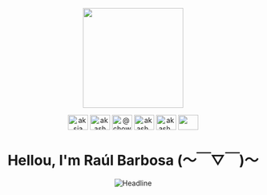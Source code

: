 <p align="center">
  <img src="https://scontent.fmex33-1.fna.fbcdn.net/v/t39.30808-6/559429947_122217099212114671_287014134211290555_n.jpg?_nc_cat=111&ccb=1-7&_nc_sid=cc71e4&_nc_eui2=AeH3h_-R5_Ik-URNr055oQTRmqgjd_w5txOaqCN3_Dm3EzdjFDhLabWdPyaMAkJ3JV31USNv7UiPt5pTkDBN9rhB&_nc_ohc=fNroy9TxDJMQ7kNvwGc7CbI&_nc_oc=AdlDovkU1qnwNpIltrQqw92MUvKNwtlSfh-Ltf68hu0X1N0_V-0NLGFpzrUQ8aamyr6HIYpmMU7F-OpXyzm4NMcV&_nc_zt=23&_nc_ht=scontent.fmex33-1.fna&_nc_gid=Llepfck3r3UEACbEdZV-CA&oh=00_Afe4QhN5WFwT4dLBxwNSm0i6-E_cmOrv8PdOSDvjxjbMGg&oe=68F10B21" height="200"/>
</p>
<p align="center">
<a href="https://www.facebook.com/profile.php?id=61553440130661" target="blank"><img align="center" src="https://cdn.jsdelivr.net/npm/simple-icons@3.0.1/icons/linkedin.svg" alt="aksia" height="30" width="40" /></a>
<a href="https://www.facebook.com/akash.chowrasia.908/" target="blank"><img align="center" src="https://cdn.jsdelivr.net/npm/simple-icons@3.0.1/icons/facebook.svg" alt="akash chowrasia" height="30" width="40" /></a>
<a href="https://www.hackerrank.com/@chowrasia_akash1" target="blank"><img align="center" src="https://cdn.jsdelivr.net/npm/simple-icons@3.0.1/icons/hackerrank.svg" alt="@chowrasia_akash1" height="30" width="40" /></a>
<a href="https://leetcode.com/Akash_Chowrasia/" target="blank"><img align="center" src="https://cdn.jsdelivr.net/npm/simple-icons@3.0.1/icons/leetcode.svg" alt="akash_chowrasia" height="30" width="40" /></a>
<a href="https://auth.geeksforgeeks.org/user/akash_chowrasia/profile" target="blank"><img align="center" src="https://cdn.jsdelivr.net/npm/simple-icons@3.0.1/icons/geeksforgeeks.svg" alt="akash_chowrasia" height="30" width="40" /></a>
 <a href = "mailto: chowrasia.akash08@gmail.com"><img align="center" src="https://simpleicons.org/icons/gmail.svg" height="30" width="40" /></a>
</p>
<h1 align="center">Hellou, I'm Raúl Barbosa (～￣▽￣)～</h1>
  <div align=center>
<img src="https://readme-typing-svg.herokuapp.com?color=FFFFFF&size=32&center=true&vCenter=true&width=600&height=50&lines=Moment+to+Create+Something+New" alt="Headline" />
    </div>
</p>


<!--
**MasterChicken15/MasterChicken15** is a ✨ _special_ ✨ repository because its `README.md` (this file) appears on your GitHub profile.

Here are some ideas to get you started:

- 🔭 I’m currently working on ...
- 🌱 I’m currently learning ...
- 👯 I’m looking to collaborate on ...
- 🤔 I’m looking for help with ...
- 💬 Ask me about ...
- 📫 How to reach me: ...
- 😄 Pronouns: ...
- ⚡ Fun fact: ...
-->
